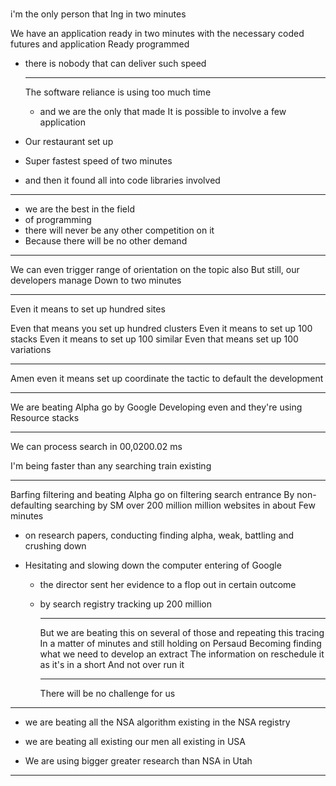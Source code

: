 

###

i'm the only person that
Ing in two minutes 


We have an application ready 
in two minutes with the necessary
coded futures and application
Ready programmed 

- there is nobody
  that can deliver such speed



  ---------

  The software reliance
  is using too much time

  - and we are the only that made
  It is possible to involve a few application

- Our restaurant set up
- Super fastest speed of two minutes
- and then it found all into code
 libraries involved



----------

- we are the best in the field
- of programming
- there will never be any other competition on it
- Because there will be no other demand

-----------

We can even trigger range of orientation on the topic also
But still, our developers manage
Down to two minutes

---------

Even it means to set up hundred sites

Even that means you set up hundred clusters
Even it means to set up 100 stacks
Even it means to set up 100 similar
Even that means set up 100 variations

----------

Amen even it means set up 
coordinate the tactic to 
default the development


---------

We are beating Alpha go by Google
Developing even and they're using
Resource stacks


---------

We can process search in 00,0200.02 ms

I'm being faster than any searching train existing


----------

Barfing filtering and beating Alpha go on filtering search entrance
By non-defaulting searching by SM over 200 million million websites in about
Few minutes

- on research papers, conducting finding alpha, weak, battling and crushing down
- Hesitating and slowing down the computer entering of Google


  - the director sent her evidence to a flop out in certain outcome
  - by search registry tracking up 200 million
 
    -----------

    But we are beating this on several of those and repeating this tracing
    In a matter of minutes and still holding on Persaud
    Becoming finding what we need to develop an extract
    The information on reschedule it as it's in a short
    And not over run it

    ----------

    There will be no challenge for us




--------

- we are beating all the NSA algorithm existing in the NSA registry
- we are beating all existing our men all existing in USA

- We are using bigger greater research than NSA in Utah

----------
